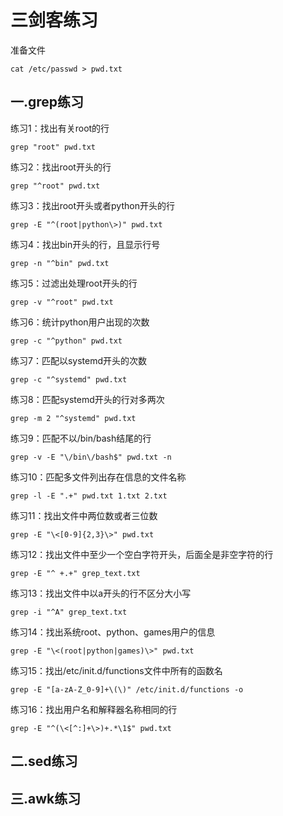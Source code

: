 # 三剑客练习

准备文件

```shell
cat /etc/passwd > pwd.txt
```

## 一.grep练习

练习1：找出有关root的行

```shell
grep "root" pwd.txt 
```

练习2：找出root开头的行

```shell
grep "^root" pwd.txt 
```

练习3：找出root开头或者python开头的行

```shell
grep -E "^(root|python\>)" pwd.txt
```

练习4：找出bin开头的行，且显示行号

```shell
grep -n "^bin" pwd.txt 
```

练习5：过滤出处理root开头的行

```shell
grep -v "^root" pwd.txt
```

练习6：统计python用户出现的次数

```shell
grep -c "^python" pwd.txt 
```

练习7：匹配以systemd开头的次数

```shell
grep -c "^systemd" pwd.txt 
```

练习8：匹配systemd开头的行对多两次

```shell
grep -m 2 "^systemd" pwd.txt
```

练习9：匹配不以/bin/bash结尾的行

```shell
grep -v -E "\/bin\/bash$" pwd.txt -n
```

练习10：匹配多文件列出存在信息的文件名称

```shell
grep -l -E ".+" pwd.txt 1.txt 2.txt
```

练习11：找出文件中两位数或者三位数

```shell
grep -E "\<[0-9]{2,3}\>" pwd.txt 
```

练习12：找出文件中至少一个空白字符开头，后面全是非空字符的行

```shell
grep -E "^ +.+" grep_text.txt
```

练习13：找出文件中以a开头的行不区分大小写

```shell
grep -i "^A" grep_text.txt 
```

练习14：找出系统root、python、games用户的信息

```shell
grep -E "\<(root|python|games)\>" pwd.txt
```

练习15：找出/etc/init.d/functions文件中所有的函数名

```shell
grep -E "[a-zA-Z_0-9]+\(\)" /etc/init.d/functions -o
```

练习16：找出用户名和解释器名称相同的行

```shell
grep -E "^(\<[^:]+\>)+.*\1$" pwd.txt 
```

## 二.sed练习



## 三.awk练习





